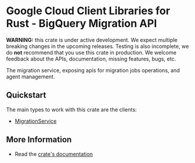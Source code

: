# Google Cloud Client Libraries for Rust - BigQuery Migration API

<!-- Code generated by sidekick. DO NOT EDIT. -->

**WARNING:** this crate is under active development. We expect multiple breaking
changes in the upcoming releases. Testing is also incomplete, we do **not**
recommend that you use this crate in production. We welcome feedback about the
APIs, documentation, missing features, bugs, etc.

The migration service, exposing apis for migration jobs operations, and
agent management.

## Quickstart

The main types to work with this crate are the clients:

* [MigrationService](https://docs.rs/google-cloud-bigquery-migration-v2/latest/google_cloud_bigquery_migration_v2/client/struct.MigrationService.html)

## More Information

* Read the [crate's documentation](https://docs.rs/google-cloud-bigquery-migration-v2/latest/google-cloud-bigquery-migration-v2)
